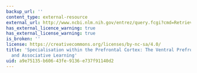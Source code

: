 ```yaml
---
backup_url: ''
content_type: external-resource
external_url: http://www.ncbi.nlm.nih.gov/entrez/query.fcgi?cmd=Retrieve&db=PubMed&dopt=Citation&list_uids=10933215
has_external_licence_warning: true
has_external_license_warning: true
is_broken: ''
license: https://creativecommons.org/licenses/by-nc-sa/4.0/
title: 'Specialisation within the Prefrontal Cortex: The Ventral Prefrontal Cortex
  and Associative Learning'
uid: a9e75135-b606-43fe-9136-e737f91140d2
---
```

